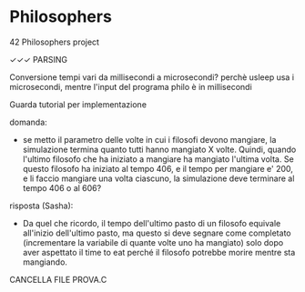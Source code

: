 # Philosophers
42 Philosophers project

✓✓✓ PARSING


Conversione tempi vari da millisecondi a microsecondi?
	perchè usleep usa i microsecondi, mentre l'input del programa philo 
	è in millisecondi

Guarda tutorial per implementazione

domanda:
- se metto il parametro delle volte in cui i filosofi devono mangiare, la simulazione termina quanto tutti hanno mangiato X volte.
Quindi, quando l'ultimo filosofo che ha iniziato a mangiare ha mangiato l'ultima volta.
Se questo filosofo ha iniziato al tempo 406, e il tempo per mangiare e' 200, e li faccio mangiare una volta ciascuno, la simulazione deve terminare al tempo 406 o al 606?

risposta (Sasha):
- Da quel che ricordo, il tempo dell'ultimo pasto di un filosofo equivale all'inizio dell'ultimo pasto, ma questo si deve segnare come completato (incrementare la variabile di quante volte uno ha mangiato) solo dopo aver aspettato il time to eat perché il filosofo potrebbe morire mentre sta mangiando.


CANCELLA FILE PROVA.C